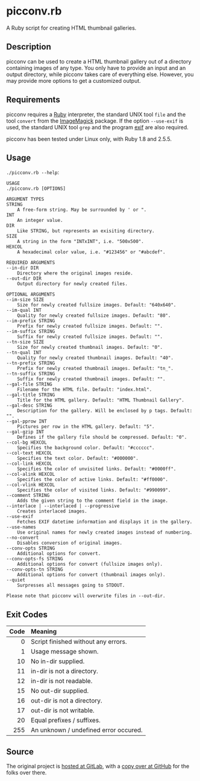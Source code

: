 # picconv.rb

A Ruby script for creating HTML thumbnail galleries.

## Description

picconv can be used to create a HTML thumbnail gallery out of a directory containing images of any type. You only have to provide an input and an output directory, while picconv takes care of everything else. However, you may provide more options to get a customized output.

## Requirements

picconv requires a [Ruby](https://www.ruby-lang.org/) interpreter, the standard UNIX tool `file` and the tool `convert` from the [ImageMagick](https://imagemagick.org/) package. If the option `--use-exif` is used, the standard UNIX tool `grep` and the program [exif](https://sourceforge.net/projects/libexif/) are also required.

picconv has been tested under Linux only, with Ruby 1.8 and 2.5.5.

## Usage

`./picconv.rb --help`:

```text
USAGE
./picconv.rb [OPTIONS]

ARGUMENT TYPES
STRING
    A free-form string. May be surrounded by ' or ".
INT
    An integer value.
DIR
    Like STRING, but represents an exisiting directory.
SIZE
    A string in the form "INTxINT", i.e. "500x500".
HEXCOL
    A hexadecimal color value, i.e. "#123456" or "#abcdef".

REQUIRED ARGUMENTS
--in-dir DIR
    Directory where the original images reside.
--out-dir DIR
    Output directory for newly created files.

OPTIONAL ARGUMENTS
--im-size SIZE
    Size for newly created fullsize images. Default: "640x640".
--im-qual INT
    Quality for newly created fullsize images. Default: "80".
--im-prefix STRING
    Prefix for newly created fullsize images. Default: "".
--im-suffix STRING
    Suffix for newly created fullsize images. Default: "".
--tn-size SIZE
    Size for newly created thumbnail images. Default: "0".
--tn-qual INT
    Quality for newly created thumbnail images. Default: "40".
--tn-prefix STRING
    Prefix for newly created thumbnail images. Default: "tn_".
--tn-suffix STRING
    Suffix for newly created thumbnail images. Default: "".
--gal-file STRING
    Filename for the HTML file. Default: "index.html".
--gal-title STRING
    Title for the HTML gallery. Default: "HTML Thumbnail Gallery".
--gal-desc STRING
    Description for the gallery. Will be enclosed by p tags. Default: "".
--gal-pprow INT
    Pictures per row in the HTML gallery. Default: "5".
--gal-gzip INT
    Defines if the gallery file should be compressed. Default: "0".
--col-bg HEXCOL
    Specifies the background color. Default: "#cccccc".
--col-text HEXCOL
    Specifies the text color. Default: "#000000".
--col-link HEXCOL
    Specifies the color of unvisited links. Default: "#0000ff".
--col-alink HEXCOL
    Specifies the color of active links. Default: "#ff0000".
--col-vlink HEXCOL
    Specifies the color of visited links. Default: "#990099".
--comment STRING
    Adds the given string to the comment field in the image.
--interlace | --interlaced | --progressive
    Creates interlaced images.
--use-exif
    Fetches EXIF datetime information and displays it in the gallery.
--use-names
    Use original names for newly created images instead of numbering.
--no-convert
    Disables conversion of original images.
--conv-opts STRING
    Additional options for convert.
--conv-opts-fs STRING
    Additional options for convert (fullsize images only).
--conv-opts-tn STRING
    Additional options for convert (thumbnail images only).
--quiet
    Surpresses all messages going to STDOUT.

Please note that picconv will overwrite files in --out-dir.
```

## Exit Codes

| Code | Meaning |
| ---:|:--- |
| 0 | Script finished without any errors. |
| 1 | Usage message shown. |
| 10 | No in-dir supplied. |
| 11 | in-dir is not a directory. |
| 12 | in-dir is not readable. |
| 15 | No out-dir supplied. |
| 16 | out-dir is not a directory. |
| 17 | out-dir is not writable. |
| 20 | Equal prefixes / suffixes. |
| 255 | An unknown / undefined error occured. |

## Source

The original project is [hosted at GitLab](https://gitlab.com/rbrt-weiler/picconv), with a [copy over at GitHub](https://github.com/rbrt-weiler/picconv) for the folks over there.
